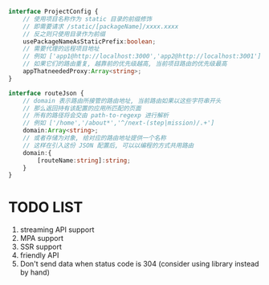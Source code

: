 ```typescript
interface ProjectConfig {
    // 使用项目名称作为 static 目录的前缀修饰
    // 即需要请求 /static/[packageName]/xxxx.xxxx
    // 反之则只使用目录作为前缀
    usePackageNameAsStaticPrefix:boolean;
    // 需要代理的远程项目地址
    // 例如 ['app1@http://localhost:3000','app2@http://localhost:3001']
    // 如果它们的路由重复, 越靠前的优先级越高, 当前项目路由的优先级最高
    appThatneededProxy:Array<string>;
}

interface routeJson {
    // domain 表示路由所接管的路由地址, 当前路由如果以这些字符串开头
    // 那么返回持有该配置的应用所匹配的页面
    // 所有的路径将会交由 path-to-regexp 进行解析
    // 例如 ['/home','/about*','^/next-(step|mission)/.+']
    domain:Array<string>;
    // 或者存储为对象, 给对应的路由地址提供一个名称
    // 这样在引入这份 JSON 配置后, 可以以编程的方式共用路由
    domain:{
        [routeName:string]:string;
    }
}
```

# TODO LIST

1. streaming API support
2. MPA support
3. SSR support
4. friendly API
5. Don't send data when status code is 304 (consider using library instead by hand)
